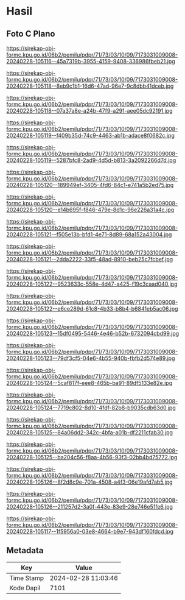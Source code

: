 # Hasil

## Foto C Plano

https://sirekap-obj-formc.kpu.go.id/06b2/pemilu/pdpr/71/73/03/10/09/7173031009008-20240228-105116--45a7319b-3955-4159-9408-336986fbeb21.jpg

https://sirekap-obj-formc.kpu.go.id/06b2/pemilu/pdpr/71/73/03/10/09/7173031009008-20240228-105118--8eb9c1b1-16d6-47ad-96e7-9c8dbb41dceb.jpg

https://sirekap-obj-formc.kpu.go.id/06b2/pemilu/pdpr/71/73/03/10/09/7173031009008-20240228-105118--07a37a8e-a24b-47f9-a291-aee05dc92191.jpg

https://sirekap-obj-formc.kpu.go.id/06b2/pemilu/pdpr/71/73/03/10/09/7173031009008-20240228-105119--f409b35d-74c9-4463-ab1b-adace8f0682c.jpg

https://sirekap-obj-formc.kpu.go.id/06b2/pemilu/pdpr/71/73/03/10/09/7173031009008-20240228-105119--5287bfc8-2ad9-4d5d-b813-3a2092266d7d.jpg

https://sirekap-obj-formc.kpu.go.id/06b2/pemilu/pdpr/71/73/03/10/09/7173031009008-20240228-105120--189949ef-3405-4fd6-84c1-e741a5b2ed75.jpg

https://sirekap-obj-formc.kpu.go.id/06b2/pemilu/pdpr/71/73/03/10/09/7173031009008-20240228-105120--e14b695f-f846-479e-8d1c-96e226a31a4c.jpg

https://sirekap-obj-formc.kpu.go.id/06b2/pemilu/pdpr/71/73/03/10/09/7173031009008-20240228-105121--f505e13b-bfd1-4e71-8d89-68a152a43004.jpg

https://sirekap-obj-formc.kpu.go.id/06b2/pemilu/pdpr/71/73/03/10/09/7173031009008-20240228-105121--2dda2222-33f5-48ad-8910-beb25c7fcbef.jpg

https://sirekap-obj-formc.kpu.go.id/06b2/pemilu/pdpr/71/73/03/10/09/7173031009008-20240228-105122--9523633c-558e-4d47-a425-f19c3caad040.jpg

https://sirekap-obj-formc.kpu.go.id/06b2/pemilu/pdpr/71/73/03/10/09/7173031009008-20240228-105122--e6ce289d-61c8-4b33-b8b4-b6841eb5ac06.jpg

https://sirekap-obj-formc.kpu.go.id/06b2/pemilu/pdpr/71/73/03/10/09/7173031009008-20240228-105123--15df0495-5446-4e46-b52b-6732094cbd99.jpg

https://sirekap-obj-formc.kpu.go.id/06b2/pemilu/pdpr/71/73/03/10/09/7173031009008-20240228-105123--79df3cf5-04e6-4b55-940b-fbfb2d574e89.jpg

https://sirekap-obj-formc.kpu.go.id/06b2/pemilu/pdpr/71/73/03/10/09/7173031009008-20240228-105124--5caf817f-eee8-465b-ba91-89df5133e82e.jpg

https://sirekap-obj-formc.kpu.go.id/06b2/pemilu/pdpr/71/73/03/10/09/7173031009008-20240228-105124--7719c802-8d10-4fdf-82b8-b9035cdb63d0.jpg

https://sirekap-obj-formc.kpu.go.id/06b2/pemilu/pdpr/71/73/03/10/09/7173031009008-20240228-105125--84a06dd2-342c-4bfa-a01b-df2211cfab30.jpg

https://sirekap-obj-formc.kpu.go.id/06b2/pemilu/pdpr/71/73/03/10/09/7173031009008-20240228-105125--ba204c56-f8aa-4b56-93f3-02bb4bd75772.jpg

https://sirekap-obj-formc.kpu.go.id/06b2/pemilu/pdpr/71/73/03/10/09/7173031009008-20240228-105126--8f2d8c9e-701a-4508-a4f3-06e19afd7ab5.jpg

https://sirekap-obj-formc.kpu.go.id/06b2/pemilu/pdpr/71/73/03/10/09/7173031009008-20240228-105126--211257d2-3a0f-443e-83e9-28e746e51fe6.jpg

https://sirekap-obj-formc.kpu.go.id/06b2/pemilu/pdpr/71/73/03/10/09/7173031009008-20240228-105117--1f5956a0-03e8-4664-b9e7-943df160fdcd.jpg


## Metadata

| Key        | Value               |
| ---------- | ------------------- |
| Time Stamp | 2024-02-28 11:03:46 |
| Kode Dapil | 7101                |



